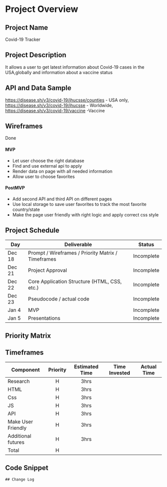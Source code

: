 # Project Overview

## Project Name

Covid-19 Tracker

## Project Description

It allows a user to get latest information about Covid-19 cases in the USA,globally and information about a vaccine status 
 
## API and Data Sample

https://disease.sh/v3/covid-19/jhucsse/counties - USA only, https://disease.sh/v3/covid-19/jhucsse - Worldwide, https://disease.sh/v3/covid-19/vaccine -Vaccine

## Wireframes

Done  

#### MVP 

- Let user choose the right database
- Find and use external api to apply
- Render data on page with all needed information
- Allow user to choose favorites 


#### PostMVP  

- Add second API and third API on different pages 
- Use local storage to save user favorites to track the most favorite country/state
- Make the page user friendly with right logic and apply correct css style

## Project Schedule

|  Day | Deliverable | Status
|---|---| ---|
|Dec 18| Prompt / Wireframes / Priority Matrix / Timeframes | Incomplete
|Dec 21| Project Approval | Incomplete
|Dec 22| Core Application Structure (HTML, CSS, etc.) | Incomplete
|Dec 23| Pseudocode / actual code | Incomplete
|Jan 4| MVP | Incomplete
|Jan 5| Presentations | Incomplete

## Priority Matrix

## Timeframes

| Component | Priority | Estimated Time | Time Invested | Actual Time |
| --- | :---: |  :---: | :---: | :---: |
|Research | H | 3hrs| |  |
|HTML | H | 3hrs| |  |
|Css| H | 3hrs| |  |
|JS | H | 3hrs| |  |
|API | H | 3hrs| |  |
|Make User Friendly | H | 3hrs| |  |
|Additional futures | H | 3hrs| |  |
| Total | H | | |  |

## Code Snippet
```
## Change Log
  
